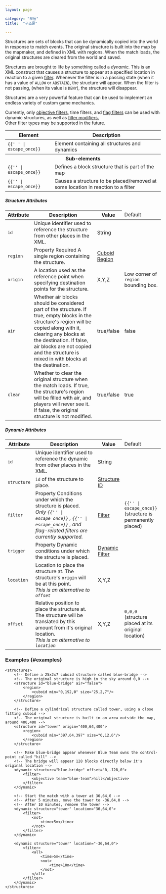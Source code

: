 ```yaml
---
layout: page

category: "모듈"
title:  "구조물"

---
```


Structures are sets of blocks that can be dynamically copied into the world in response to match events.
The original structure is built into the map by the mapmaker, and defined in XML with regions.
When the match loads, the original structures are cleared from the world and saved.

Structures are brought to life by something called a _dynamic._
This is an XML construct that causes a structure to appear at a specified location in reaction to a given
[filter](/modules/filters).
Whenever the filter is in a passing state (when it has a value of `ALLOW` or `ABSTAIN`),
the structure will appear. When the filter is not passing,
(when its value is `DENY`), the structure will disappear.


Structures are a very powerful feature that can be used to implement an endless variety of custom game mechanics.


<div class='alert alert-warning alert-small'>
  <div class='clearfix'>
    <i class='fa fa-2x fa-exclamation-triangle'></i>
    <p class='alert-content'>
      Currently, only
      <a href='/modules/filters#objectiveFilter'>objective filters</a>, time filters, and
      <a href='/modules/filters#flagFilter'>flag filters</a>
      can be used with dynamic structures, as well as
      <a href='/modules/filters#filterModifiers'>filter modifiers.</a>
      <br/>
      Other filter types may be supported in the future.
    </p>
  </div>
</div>

<div class='table-responsive'>
  <table class='table table-striped table-condensed'>
    <thead>
      <tr>
        <th>Element</th>
        <th>Description</th>
      </tr>
    </thead>
    <tbody>
      <tr>
        <td>
          <span class='highlight'>
            <code>{{'<structures> </structures>' | escape_once}}</code>
          </span>
        </td>
        <td>
          Element containing all structures and dynamics
        </td>
      </tr>
      <tr>
        <th colspan='2'>Sub-elements</th>
      </tr>
      <tr>
        <td>
          <span class='highlight'>
            <code>{{'<structure>' | escape_once}}</code>
          </span>
        </td>
        <td>Defines a block structure that is part of the map</td>
      </tr>
      <tr>
        <td>
          <span class='highlight'>
            <code>{{'<dynamic>' | escape_once}}</code>
          </span>
        </td>
        <td>Causes a structure to be placed/removed at some location in reaction to a filter</td>
      </tr>
    </tbody>
  </table>
</div>
<h5 id='structureAttributes'>Structure Attributes</h5>
<div class='table-responsive'>
  <table class='table table-striped table-condensed'>
    <thead>
      <tr>
        <th>Attribute</th>
        <th>Description</th>
        <th width='15%'>Value</th>
        <td width='25%'>Default</td>
      </tr>
    </thead>
    <tbody>
      <tr id='structureId'>
        <td>
          <code>id</code>
        </td>
        <td>Unique identifier used to reference the structure from other places in the XML.</td>
        <td>
          <span class='label label-primary'>String</span>
        </td>
        <td></td>
      </tr>
      <tr>
        <td>
          <code>region</code>
        </td>
        <td>
          <span class='label label-default' title='Can be an attribute or sub-element.'>Property</span>
          <span class='label label-danger'>Required</span>
          A single region containing the structure.
        </td>
        <td>
          <a href='/modules/regions'>Cuboid Region</a>
        </td>
        <td></td>
      </tr>
      <tr>
        <td>
          <code>origin</code>
        </td>
        <td>
          A location used as the reference point when specifying destination points for the structure.
        </td>
        <td>
          <span class='label label-primary'>X,Y,Z</span>
        </td>
        <td>
          Low corner of
          <code>region</code>
          bounding box.
        </td>
      </tr>
      <tr>
        <td>
          <code>air</code>
        </td>
        <td>
          Whether air blocks should be considered part of the structure.
          If true, empty blocks in the structure's region will be copied along with it, clearing any blocks at the destination.
          If false, air blocks are not copied and the structure is mixed in with blocks at the destination.
        </td>
        <td>
          <span class='label label-primary'>true/false</span>
        </td>
        <td>false</td>
      </tr>
      <tr>
        <td>
          <code>clear</code>
        </td>
        <td>
          Whether to clear the original structure when the match loads.
          If true, the structure's region will be filled with air, and players will never see it.
          If false, the original structure is not modified.
        </td>
        <td>
          <span class='label label-primary'>true/false</span>
        </td>
        <td>true</td>
      </tr>
    </tbody>
  </table>
</div>
<h5 id='dynamicAttributes'>Dynamic Attributes</h5>
<div class='table-responsive'>
  <table class='table table-striped table-condensed'>
    <thead>
      <tr>
        <th>Attribute</th>
        <th>Description</th>
        <th width='15%'>Value</th>
        <td width='25%'>Default</td>
      </tr>
    </thead>
    <tbody>
      <tr>
        <td>
          <code>id</code>
        </td>
        <td>Unique identifier used to reference the dynamic from other places in the XML.</td>
        <td>
          <span class='label label-primary'>String</span>
        </td>
        <td></td>
      </tr>
      <tr>
        <td>
          <code>structure</code>
        </td>
        <td>
          <code>id</code>
          of the structure to place.
        </td>
        <td>
          <a href='#structureId'>Structure ID</a>
        </td>
        <td></td>
      </tr>
      <tr>
        <td>
          <code>filter</code>
        </td>
        <td>
          <span class='label label-default' title='Can be either this attribute or a sub-element.'>Property</span>
          Conditions under which the structure is placed.
          <br/>
          <em>
            Only
            <code>{{'<objective>' | escape_once}}</code>
            ,
            <code>{{'<time>' | escape_once}}</code>
            , and flag-related filters are currently supported.
          </em>
        </td>
        <td>
          <a href='/modules/filters'>Filter</a>
        </td>
        <td>
          <code>{{'<always/>' | escape_once}}</code>
          <br/>
          (structure is permanently placed)
        </td>
      </tr>
      <tr>
        <td>
          <code>trigger</code>
        </td>
        <td>
          <span class='label label-default' title='Can be either this attribute or a sub-element.'>Property</span>
          Dynamic conditions under which the structure is placed.
        </td>
        <td>
          <a href='/modules/filters'>Dynamic Filter</a>
        </td>
        <td></td>
      </tr>
      <tr>
        <td>
          <code>location</code>
        </td>
        <td>
          Location to place the structure at. The structure's
          <code>origin</code>
          will be at this point.
          <br/>
          <em>
            This is an alternative to
            <code>offset</code>
          </em>
        </td>
        <td>
          <span class='label label-primary'>X,Y,Z</span>
        </td>
        <td></td>
      </tr>
      <tr>
        <td>
          <code>offset</code>
        </td>
        <td>
          Relative position to place the structure at.
          The structure will be translated by this amount from it's original location.
          <br/>
          <em>
            This is an alternative to
            <code>location</code>
          </em>
        </td>
        <td>
          <span class='label label-primary'>X,Y,Z</span>
        </td>
        <td>
          <code>0,0,0</code>
          <br/>
          (structure placed at its original location)
        </td>
      </tr>
    </tbody>
  </table>
</div>

### Examples {#examples}

    <structures>
        <!-- Define a 25x2x7 cuboid structure called blue-bridge -->
        <!-- The original structure is high in the sky around 0,0 -->
        <structure id="blue-bridge" air="false">
            <region>
                <cuboid min="0,192,0" size="25,2,7"/>
            </region>
        </structure>

        <!-- Define a cylindrical structure called tower, using a close fitting cuboid -->
        <!-- The original structure is built in an area outside the map, around 400,400 -->
        <structure id="tower" origin="400,64,400">
            <region>
                <cuboid min="397,64,397" size="6,12,6"/>
            </region>
        </structure>

        <!-- Make blue-bridge appear whenever Blue Team owns the control-point called "hill" -->
        <!-- The bridge will appear 128 blocks directly below it's original location -->
        <dynamic structure="blue-bridge" offset="0,-128,0">
            <filter>
                <objective team="blue-team">hill</objective>
            </filter>
        </dynamic>

        <!-- Start the match with a tower at 36,64,0 -->
        <!-- After 5 minutes, move the tower to -36,64,0 -->
        <!-- After 10 minutes, remove the tower -->
        <dynamic structure="tower" location="36,64,0">
            <filter>
                <not>
                    <time>5m</time>
                </not>
            </filter>
        </dynamic>

        <dynamic structure="tower" location="-36,64,0">
            <filter>
                <all>
                    <time>5m</time>
                    <not>
                        <time>10m</time>
                    </not>
                </all>
            </filter>
        </dynamic>
    </structures>
